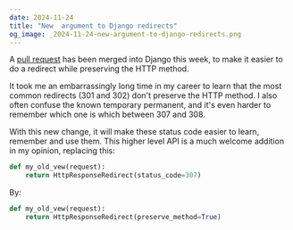 ```yaml
---
date: 2024-11-24
title: "New  argument to Django redirects"
og_image: _2024-11-24-new-argument-to-django-redirects.png
---
```


A [pull request](https://github.com/django/django/pull/18616) has been merged into Django this week, to make it easier to do a redirect while preserving the HTTP method.

It took me an embarrassingly long time in my career to learn that the most common redirects (301 and 302) don't preserve the HTTP method. I also often confuse the known temporary permanent, and it's even harder to remember which one is which between 307 and 308.

With this new change, it will make these status code easier to learn, remember and use them. This higher level API is a much welcome addition in my opinion, replacing this:

```python
def my_old_vew(request):
    return HttpResponseRedirect(status_code=307)
```

By:

```python
def my_old_vew(request):
    return HttpResponseRedirect(preserve_method=True)
```
